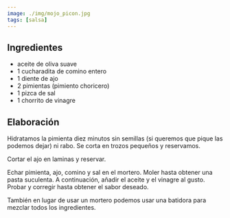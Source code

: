 ```yaml
---
image: ./img/mojo_picon.jpg
tags: [salsa]
---
```


## Ingredientes

- aceite de oliva suave
- 1 cucharadita de comino entero
- 1 diente de ajo
- 2 pimientas (pimiento choricero)
- 1 pizca de sal
- 1 chorrito de vinagre

## Elaboración

Hidratamos la pimienta diez minutos sin semillas (si queremos que pique las podemos dejar) ni rabo.
Se corta en trozos pequeños y reservamos.

Cortar el ajo en laminas y reservar.

Echar pimienta, ajo, comino y sal en el mortero. Moler hasta obtener una pasta suculenta. A
continuación, añadir el aceite y el vinagre al gusto. Probar y corregir hasta obtener el sabor
deseado.

También en lugar de usar un mortero podemos usar una batidora para mezclar todos los ingredientes.
